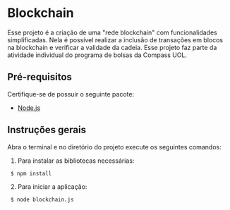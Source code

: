 # Blockchain
Esse projeto é a criação de uma "rede blockchain" com funcionalidades simplificadas. Nela é possível realizar a inclusão de transações em blocos na blockchain e verificar a validade da cadeia. Esse projeto faz parte da atividade individual do programa de bolsas da Compass UOL. 

## Pré-requisitos
Certifique-se de possuir o seguinte pacote:

- [Node.js](https://nodejs.org/en/download/package-manager)

## Instruções gerais
Abra o terminal e no diretório do projeto execute os seguintes comandos:

1) Para instalar as bibliotecas necessárias:
```
 $ npm install 
```

2) Para iniciar a aplicação:
```
 $ node blockchain.js
```
